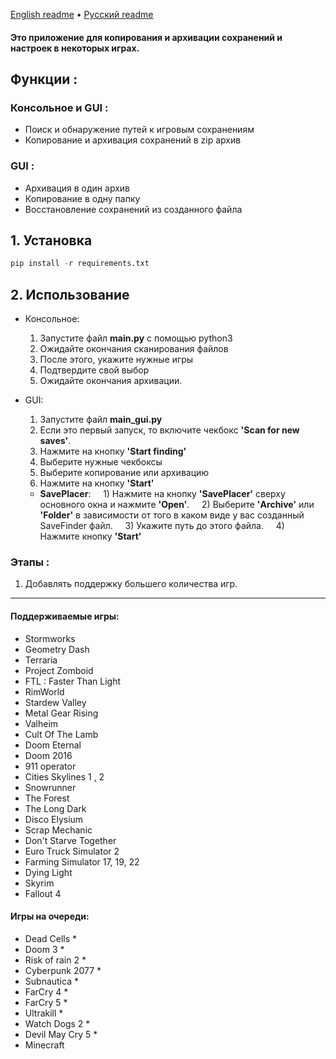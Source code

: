 [English readme](https://github.com/orriginalo/SaveFinder-Archiver/blob/main/README.md) • [Русский readme](https://github.com/orriginalo/SaveFinder-Archiver/blob/main/README.ru.md)

#### Это приложение для копирования и архивации сохранений и настроек в некоторых играх.

## Функции :
### Консольное и GUI :
- Поиск и обнаружение путей к игровым сохранениям
- Копирование и архивация сохранений в zip архив
### GUI :
- Архивация в один архив
- Копирование в одну папку
- Восстановление сохранений из созданного файла

## 1. Установка
```python
pip install -r requirements.txt
```
## 2. Использование
- Консольное:
	1) Запустите файл **main.py** с помощью python3
	2) Ожидайте окончания сканирования файлов
	3) После этого, укажите нужные игры
	4) Подтвердите свой выбор
	5) Ожидайте окончания архивации.
- GUI:
	1) Запустите файл **main_gui.py**
	2) Если это первый запуск, то включите чекбокс **'Scan for new saves'**.
	3) Нажмите на кнопку **'Start finding'**
	4) Выберите нужные чекбоксы
	5) Выберите копирование или архивацию
	6) Нажмите на кнопку **'Start'**
	
	- **SavePlacer**:
	    1) Нажмите на кнопку **'SavePlacer'** сверху основного окна и нажмите **'Open'**.
	    2) Выберите **'Archive'** или **'Folder'** в зависимости от того в каком виде у вас созданный SaveFinder файл.
	    3) Укажите путь до этого файла.
	    4) Нажмите кнопку **'Start'**

### Этапы :
1) Добавлять поддержку большего количества игр.
---
#### Поддерживаемые игры:
- Stormworks
- Geometry Dash
- Terraria
- Project Zomboid
- FTL : Faster Than Light
- RimWorld
- Stardew Valley
- Metal Gear Rising
- Valheim
- Cult Of The Lamb
- Doom Eternal
- Doom 2016
- 911 operator
- Cities Skylines 1 , 2
- Snowrunner
- The Forest
- The Long Dark
- Disco Elysium
- Scrap Mechanic
- Don't Starve Together
- Euro Truck Simulator 2
- Farming Simulator 17, 19, 22
- Dying Light
- Skyrim
- Fallout 4
  
#### Игры на очереди:
- Dead Cells *
- Doom 3 *
- Risk of rain 2 *
- Cyberpunk 2077 *
- Subnautica *
- FarCry 4 *
- FarCry 5 *
- Ultrakill *
- Watch Dogs 2 *
- Devil May Cry 5 *
- Minecraft